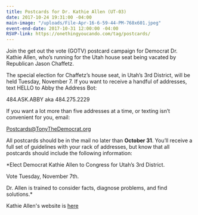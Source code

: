```yaml
---
title: Postcards for Dr. Kathie Allen (UT-03)
date: 2017-10-24 19:31:00 -04:00
main-image: "/uploads/File-Apr-16-6-59-44-PM-768x601.jpeg"
event-end-date: 2017-10-31 12:00:00 -04:00
RSVP-link: https://onethingyoucando.com/tag/postcards/
---
```


Join the get out the vote (GOTV) postcard campaign for Democrat Dr. Kathie Allen, who’s running for the Utah house seat being vacated by Republican Jason Chaffetz.

The special election for Chaffetz’s house seat, in Utah’s 3rd District, will be held Tuesday, November 7. If you want to receive a handful of addresses, text HELLO to Abby the Address Bot:

484.ASK.ABBY aka 484.275.2229

If you want a lot more than five addresses at a time, or texting isn’t convenient for you, email:

Postcards@TonyTheDemocrat.org

All postcards should be in the mail no later than **October 31**. You’ll receive a full set of guidelines with your rack of addresses, but know that all postcards should include the following information:

*Elect Democrat Kathie Allen to Congress for Utah’s 3rd District.

Vote Tuesday, November 7th.

Dr. Allen is trained to consider facts, diagnose problems, and find solutions.*


Kathie Allen's website is [here](https://www.drkathieforcongress.com/)


